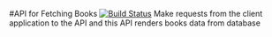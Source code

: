 #API for Fetching Books  [![Build Status](https://travis-ci.org/p632-sp-2018/fetch_books.svg?branch=master)](https://travis-ci.org/p632-sp-2018/fetch_books.svg?branch=master)
Make requests from the client application to the API and this API renders books data from database

